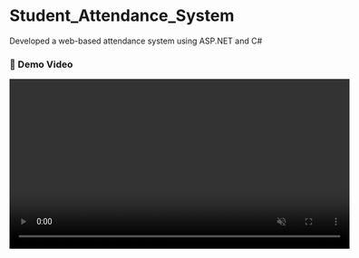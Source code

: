 #  Student_Attendance_System 
Developed a web-based attendance system using ASP.NET and C#


### 🎥 Demo Video

<video src="Student Attendance System (ASP.NET).mp4" controls autoplay muted loop width="600">
  Sorry, your browser doesn’t support embedded videos.
</video>
